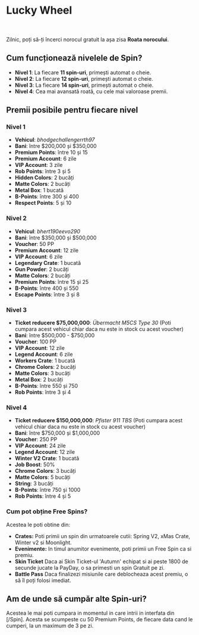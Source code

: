 # Lucky Wheel 
<br><br>
Zilnic, poți să-ți încerci norocul gratuit la așa zisa **Roata norocului**.

## **Cum funcționează nivelele de Spin?**

- **Nivel 1**: La fiecare **11 spin-uri**, primești automat o cheie.
- **Nivel 2**: La fiecare **12 spin-uri**, primești automat o cheie.
- **Nivel 3**: La fiecare **14 spin-uri**, primești automat o cheie.
- **Nivel 4**: Cea mai avansată roată, cu cele mai valoroase premii.


## **Premii posibile pentru fiecare nivel**

### Nivel 1
- **Vehicul**: *bhodgechallengerrth97* 
- **Bani**: între $200,000 și $350,000 
- **Premium Points**: între 10 și 15 
- **Premium Account**: 6 zile 
- **VIP Account**: 3 zile 
- **Rob Points**: între 3 și 5 
- **Hidden Colors**: 2 bucăți 
- **Matte Colors**: 2 bucăți 
- **Metal Box**: 1 bucată 
- **B-Points**: între 300 și 400 
- **Respect Points**: 5 și 10 



### Nivel 2
- **Vehicul**: *bhert190eevo290* 
- **Bani**: între $350,000 și $500,000 
- **Voucher**: 50 PP 
- **Premium Account**: 12 zile 
- **VIP Account**: 6 zile 
- **Legendary Crate**: 1 bucată 
- **Gun Powder**: 2 bucăți 
- **Matte Colors**: 2 bucăți 
- **Premium Points**: între 15 și 25 
- **B-Points**:  între 400 și 550 
- **Escape Points**: între 3 și 8 



### Nivel 3
- **Ticket reducere $75,000,000**: *Übermacht M5CS Type 30* (Poti cumpara acest vehicul chiar daca nu este in stock cu acest voucher)
- **Bani**: între $500,000 - $750,000 
- **Voucher**: 100 PP 
- **VIP Account**: 12 zile 
- **Legend Account**: 6 zile 
- **Workers Crate**: 1 bucată 
- **Chrome Colors**: 2 bucăți 
- **Matte Colors**: 3 bucăți 
- **Metal Box**: 2 bucăți 
- **B-Points**: între  550 și 750 
- **Rob Points**: între 3 și 4 



### Nivel 4
- **Ticket reducere $150,000,000**: *Pfister 911 TBS* (Poti cumpara acest vehicul chiar daca nu este in stock cu acest voucher)
- **Bani**: între $750,000 și $1,000,000 
- **Voucher**: 250 PP 
- **VIP Account**: 24 zile 
- **Legend Account**: 12 zile 
- **Winter V2 Crate**: 1 bucată 
- **Job Boost**: 50% 
- **Chrome Colors**: 3 bucăți 
- **Matte Colors**: 5 bucăți 
- **String**: 3 bucăți 
- **B-Points**: între 750 și 1000 
- **Rob Points**: între 4 și 5 

### Cum pot obține Free Spins? 
Acestea le poti obtine din:

- <strong>Crates:</strong> Poti primii un spin din urmatoarele cutii: Spring V2, xMas Crate, Winter v2 si Moonlight.
- <strong>Evenimente:</strong> In timul anumitor evenimente, poti primii un Free Spin ca si premiu.
- <strong>Skin Ticket</strong> Daca ai Skin Ticket-ul 'Autumn' echipat si ai peste 1800 de secunde jucate la PayDay, o sa primesti un spin Gratuit pe zi.
- <strong>Battle Pass</strong> Daca finalizezi misiunile care deblocheaza acest premiu, o să îl poți folosi imediat.

<h2> Am de unde să cumpăr alte Spin-uri? </h2>
Acestea le mai poti cumpara in momentul in care intrii in interfata din [/Spin]. Acesta se scumpeste cu 50 Premium Points, de fiecare data cand le cumperi, la un maximum de 3 pe zi.
